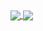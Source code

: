 <a href="#">
  <img align="center" src="https://github-readme-stats.vercel.app/api?username=Killer-Hacker-Oficial&hide=stars,prs,issues&count_private=true&show_icons=true&theme=material-palenight" />
</a>
<a href="#">
  <img align="center" src="https://github-readme-stats.vercel.app/api/pin/?username=anuraghazra&repo=convoychat" />
</a>
